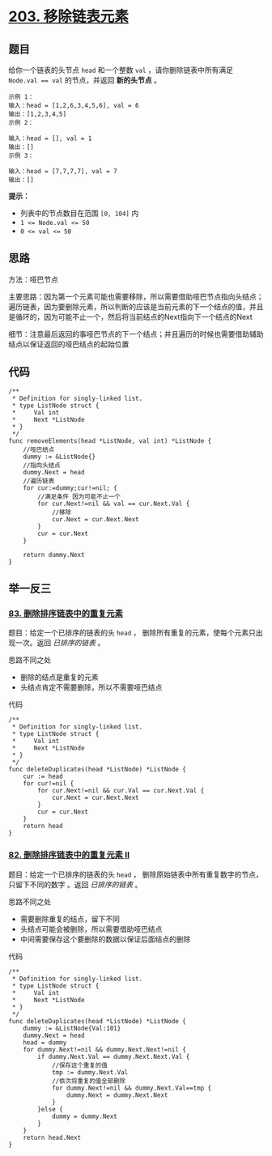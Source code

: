 # [203. 移除链表元素](https://leetcode.cn/problems/remove-linked-list-elements/)

## 题目

给你一个链表的头节点 `head` 和一个整数 `val` ，请你删除链表中所有满足 `Node.val == val` 的节点，并返回 **新的头节点** 。

```golang
示例 1：
输入：head = [1,2,6,3,4,5,6], val = 6
输出：[1,2,3,4,5]
示例 2：

输入：head = [], val = 1
输出：[]
示例 3：

输入：head = [7,7,7,7], val = 7
输出：[]
```

**提示：**

- 列表中的节点数目在范围 `[0, 104]` 内
- `1 <= Node.val <= 50`
- `0 <= val <= 50`

## 思路

方法：哑巴节点

主要思路：因为第一个元素可能也需要移除，所以需要借助哑巴节点指向头结点；遍历链表，因为要删除元素，所以判断的应该是当前元素的下一个结点的值，并且是循环的，因为可能不止一个，然后将当前结点的Next指向下一个结点的Next

细节：注意最后返回的事哑巴节点的下一个结点；并且遍历的时候也需要借助辅助结点以保证返回的哑巴结点的起始位置

## 代码

```golang
/**
 * Definition for singly-linked list.
 * type ListNode struct {
 *     Val int
 *     Next *ListNode
 * }
 */
func removeElements(head *ListNode, val int) *ListNode {
    //哑巴结点
    dummy := &ListNode{}
    //指向头结点
    dummy.Next = head
    //遍历链表
    for cur:=dummy;cur!=nil; {
        //满足条件 因为可能不止一个
        for cur.Next!=nil && val == cur.Next.Val {
            //移除
            cur.Next = cur.Next.Next
        }
        cur = cur.Next
    }

    return dummy.Next
}
```

## 举一反三

### [83. 删除排序链表中的重复元素](https://leetcode.cn/problems/remove-duplicates-from-sorted-list/)

题目：给定一个已排序的链表的头 `head` ， 删除所有重复的元素，使每个元素只出现一次。返回 *已排序的链表* 。

思路不同之处

- 删除的结点是重复的元素
- 头结点肯定不需要删除，所以不需要哑巴结点

代码

```golang
/**
 * Definition for singly-linked list.
 * type ListNode struct {
 *     Val int
 *     Next *ListNode
 * }
 */
func deleteDuplicates(head *ListNode) *ListNode {
    cur := head
    for cur!=nil {
        for cur.Next!=nil && cur.Val == cur.Next.Val {
            cur.Next = cur.Next.Next
        }
        cur = cur.Next
    }
    return head
}
```



### [82. 删除排序链表中的重复元素 II](https://leetcode.cn/problems/remove-duplicates-from-sorted-list-ii/)

题目：给定一个已排序的链表的头 `head` ， 删除原始链表中所有重复数字的节点，只留下不同的数字 。返回 *已排序的链表* 。

思路不同之处

- 需要删除重复的结点，留下不同
- 头结点可能会被删除，所以需要借助哑巴结点
- 中间需要保存这个要删除的数据以保证后面结点的删除

代码

```golang
/**
 * Definition for singly-linked list.
 * type ListNode struct {
 *     Val int
 *     Next *ListNode
 * }
 */
func deleteDuplicates(head *ListNode) *ListNode {
    dummy := &ListNode{Val:101}
    dummy.Next = head
    head = dummy
    for dummy.Next!=nil && dummy.Next.Next!=nil {
        if dummy.Next.Val == dummy.Next.Next.Val {
            //保存这个重复的值
            tmp := dummy.Next.Val 
            //依次将重复的值全部删除
            for dummy.Next!=nil && dummy.Next.Val==tmp {
                dummy.Next = dummy.Next.Next
            }
        }else {
            dummy = dummy.Next
        }
    }
    return head.Next
}
```

